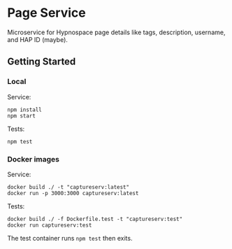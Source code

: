 # Page Service

Microservice for Hypnospace page details like tags, description, username, and HAP ID (maybe).

## Getting Started

### Local

Service:

```
npm install
npm start
```

Tests:
```
npm test
```

### Docker images

Service:

```
docker build ./ -t "captureserv:latest"
docker run -p 3000:3000 captureserv:latest 
```

Tests:

```
docker build ./ -f Dockerfile.test -t "captureserv:test"
docker run captureserv:test
```

The test container runs `npm test` then exits.





